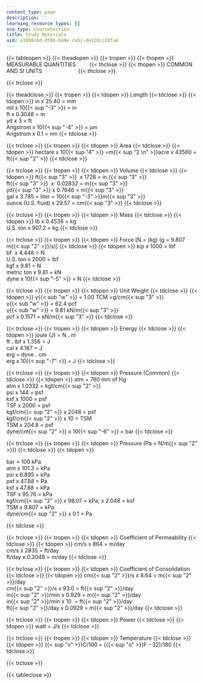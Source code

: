 ```yaml
---
content_type: page
description: ''
learning_resource_types: []
ocw_type: CourseSection
title: Study Materials
uid: a3890cbd-df8b-ba9e-ca51-de120cc28fa4
---
```


{{< tableopen >}}
{{< theadopen >}}
{{< tropen >}}
{{< thopen >}}
MEASURABLE QUANTITIES        
{{< thclose >}}
{{< thopen >}}
COMMON AND SI UNITS                       
{{< thclose >}}

{{< trclose >}}

{{< theadclose >}}
{{< tropen >}}
{{< tdopen >}}
Length
{{< tdclose >}}
{{< tdopen >}}
in x 25.40 = mm  
mil x 10{{< sup "\-3" >}} = in  
ft x 0.3048 = m  
yd x 3 = ft  
Angstrom x 10{{< sup "\-4" >}} = µm  
Angstrom x 0.1 = nm
{{< tdclose >}}

{{< trclose >}}
{{< tropen >}}
{{< tdopen >}}
Area
{{< tdclose >}}
{{< tdopen >}}
hectare x 10{{< sup "4" >}} =m{{< sup "2  \n" >}}acre x 43560 = ft{{< sup "2" >}}
{{< tdclose >}}

{{< trclose >}}
{{< tropen >}}
{{< tdopen >}}
Volume
{{< tdclose >}}
{{< tdopen >}}
ft{{< sup "3" >}}  x 1728 = in.{{< sup "3" >}}  
ft{{< sup "3" >}}  x  0.02832 = m{{< sup "3" >}}  
yd{{< sup "3" >}} x 0.7646 = m{{< sup "3" >}}  
gal x 3.785 = liter = 10{{< sup "\-3" >}}m{{< sup "3" >}}  
ounce (U.S. fluid) x 29.57 = cm{{< sup "3" >}}
{{< tdclose >}}

{{< trclose >}}
{{< tropen >}}
{{< tdopen >}}
Mass
{{< tdclose >}}
{{< tdopen >}}
lb x 0.4536 = kg  
U.S. ton x 907.2 = kg
{{< tdclose >}}

{{< trclose >}}
{{< tropen >}}
{{< tdopen >}}
Force \[N = (kg) (g = 9.807 m{{< sup "2" >}}/s)\]
{{< tdclose >}}
{{< tdopen >}}
kip x 1000 = lbf  
bf  x 4.448 = N  
U.S. ton x 2000 = lbf  
kgf x 9.81 = N  
metric ton x 9.81 = kN  
dyne x 10{{< sup "\-5" >}} = N
{{< tdclose >}}

{{< trclose >}}
{{< tropen >}}
{{< tdopen >}}
Unit Weight
{{< tdclose >}}
{{< tdopen >}}
γ{{< sub "w" >}} = 1.00 TCM =g/cm{{< sup "3" >}}  
γ{{< sub "w" >}} = 62.4 pcf  
γ{{< sub "w" >}} = 9.81 kN/m{{< sup "3" >}}  
pcf x 0.1571 = kN/m{{< sup "3" >}}
{{< tdclose >}}

{{< trclose >}}
{{< tropen >}}
{{< tdopen >}}
Energy
{{< tdclose >}}
{{< tdopen >}}
joule (J) = N **.** m  
ft **.** lbf x 1.356 = J  
cal x 4.187 = J  
erg = dyne **.** cm  
erg x 10{{< sup "\-7" >}} = J
{{< tdclose >}}

{{< trclose >}}
{{< tropen >}}
{{< tdopen >}}
Pressure (Common)
{{< tdclose >}}
{{< tdopen >}}
atm = 760 mm of Hg  
atm x 1.0332 = kgf/cm{{< sup "2" >}}  
psi x 144 = psf  
ksf x 1000 = psf  
TSF x 2000 = psf  
kgf/cm{{< sup "2" >}} x 2048 = psf  
kgf/cm{{< sup "2" >}} x 10 = TSM  
TSM x 204.8 = psf  
dyne/cm{{< sup "2" >}} x 10{{< sup "\-6" >}} = bar
{{< tdclose >}}

{{< trclose >}}
{{< tropen >}}
{{< tdopen >}}
Pressure (Pa = N/m{{< sup "2" >}})
{{< tdclose >}}
{{< tdopen >}}


bar = 100 kPa  
atm x 101.3 = kPa  
psi x 6.895 = kPa  
psf x 47.88 = Pa  
ksf x 47.88 = kPa  
TSF x 95.76 = kPa  
kgf/cm{{< sup "2" >}} x 98.07 = kPa; x 2.048 = ksf  
TSM x 9.807 = kPa  
dyne/cm{{< sup "2" >}} x 0.1 = Pa


{{< tdclose >}}

{{< trclose >}}
{{< tropen >}}
{{< tdopen >}}
Coefficient of Permeability
{{< tdclose >}}
{{< tdopen >}}
cm/s x 864 = m/day  
cm/s x 2835 = ft/day  
ft/day x 0.3048 = m/day
{{< tdclose >}}

{{< trclose >}}
{{< tropen >}}
{{< tdopen >}}
Coefficient of Consolidation
{{< tdclose >}}
{{< tdopen >}}
cm{{< sup "2" >}}/s x 8.64 = m{{< sup "2" >}}/day  
cm{{< sup "2" >}}/s x 93.0 = ft{{< sup "2" >}}/day  
in{{< sup "2" >}}/min x 0.929 = m{{< sup "2" >}}/day  
in{{< sup "2" >}}/min x 10  = ft{{< sup "2" >}}/day  
ft{{< sup "2" >}}/day x 0.0929 = m{{< sup "2" >}}/day
{{< tdclose >}}

{{< trclose >}}
{{< tropen >}}
{{< tdopen >}}
Power
{{< tdclose >}}
{{< tdopen >}}
watt = J/s
{{< tdclose >}}

{{< trclose >}}
{{< tropen >}}
{{< tdopen >}}
Temperature
{{< tdclose >}}
{{< tdopen >}}
{{< sup "o" >}}C/100 = ({{< sup "o" >}}F - 32)/180
{{< tdclose >}}

{{< trclose >}}

{{< tableclose >}}